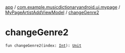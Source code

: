 [app](../../index.md) / [com.example.musicdictionaryandroid.ui.mypage](../index.md) / [MyPageArtistAddViewModel](index.md) / [changeGenre2](./change-genre2.md)

# changeGenre2

`fun changeGenre2(index: `[`Int`](https://kotlinlang.org/api/latest/jvm/stdlib/kotlin/-int/index.html)`): `[`Unit`](https://kotlinlang.org/api/latest/jvm/stdlib/kotlin/-unit/index.html)